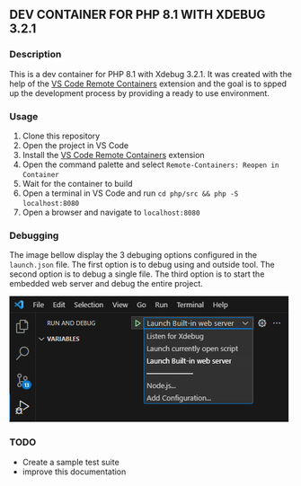 ## DEV CONTAINER FOR PHP 8.1 WITH XDEBUG 3.2.1

### Description

This is a dev container for PHP 8.1 with Xdebug 3.2.1. It was created with the help of the [VS Code Remote Containers](https://code.visualstudio.com/docs/remote/containers) extension and the goal is to spped up the development process by providing a ready to use environment.

### Usage

1. Clone this repository
2. Open the project in VS Code
3. Install the [VS Code Remote Containers](https://code.visualstudio.com/docs/remote/containers) extension
4. Open the command palette and select `Remote-Containers: Reopen in Container`
5. Wait for the container to build
6. Open a terminal in VS Code and run `cd php/src && php -S localhost:8080`
7. Open a browser and navigate to `localhost:8080`

### Debugging

The image bellow display the 3 debuging options configured in the `launch.json` file. The first option is to debug using and outside tool. The second option is to debug a single file. The third option is to start the embedded web server and debug the entire project.

![Debugging Options](assets/debug_options.png "Debugging Options")

### TODO

- Create a sample test suite
- improve this documentation